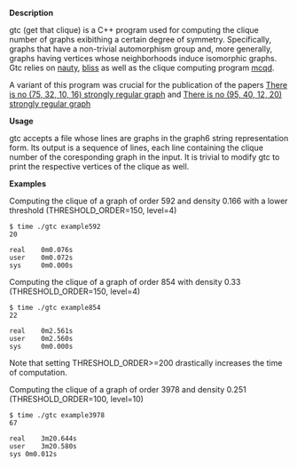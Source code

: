 
**Description**

gtc (get that clique) is a C++ program used for computing the clique number of graphs exibithing a certain degree of symmetry. Specifically, graphs that have a non-trivial automorphism group and, more generally, graphs having vertices whose neighborhoods induce isomorphic graphs. Gtc relies on [nauty](http://users.cecs.anu.edu.au/~bdm/nauty/), [bliss](http://www.tcs.hut.fi/Software/bliss/) as well as the clique computing program [mcqd](https://gitlab.com/janezkonc/mcqd).

A variant of this program was crucial for the publication of the papers [There is no (75, 32, 10, 16) strongly regular graph](https://arxiv.org/abs/1509.05933) and [There is no (95, 40, 12, 20) strongly regular graph](https://arxiv.org/abs/1603.02032)


**Usage**

gtc accepts a file whose lines are graphs in the graph6 string representation form. Its output is a sequence of lines, each line containing the clique number of the coresponding graph in the input. It is trivial to modify gtc to print the respective vertices of the clique as well.

**Examples**


Computing the clique of a graph of order 592 and density 0.166 with a lower threshold (THRESHOLD_ORDER=150, level=4)

    $ time ./gtc example592 
    20

    real    0m0.076s
    user    0m0.072s
    sys     0m0.000s



Computing the clique of a graph of order 854 with density 0.33 (THRESHOLD_ORDER=150, level=4)

    $ time ./gtc example854 
    22

    real    0m2.561s
    user    0m2.560s
    sys     0m0.000s

Note that setting THRESHOLD_ORDER>=200 drastically increases the time of computation.


Computing the clique of a graph of order 3978 and density 0.251 (THRESHOLD_ORDER=100, level=10)

    $ time ./gtc example3978
    67  

	real	3m20.644s
	user	3m20.580s
	sys	0m0.012s
